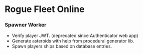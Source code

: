 # Rogue Fleet Online
### Spawner Worker
- Verify player JWT. (deprecated since Authenticator web app)
- Generate asteroids with help from procedural generator lib.
- Spawn players ships based on database entries.
